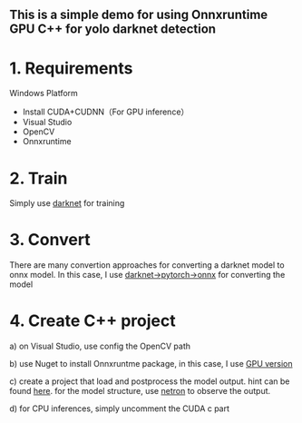 ## This is a simple demo for using Onnxruntime GPU C++ for yolo darknet detection

# 1. Requirements
Windows Platform
  - Install CUDA+CUDNN（For GPU inference）
  - Visual Studio
  - OpenCV
  - Onnxruntime

# 2. Train
Simply use [darknet](https://github.com/AlexeyAB/darknet) for training

# 3. Convert
There are many convertion approaches for converting a darknet model to onnx model.
In this case, I use [darknet->pytorch->onnx](https://github.com/Tianxiaomo/pytorch-YOLOv4) for converting the model

# 4. Create C++ project
a) on Visual Studio, use config the OpenCV path

b) use Nuget to install Onnxruntme package, in this case, I use [GPU version](https://www.nuget.org/packages/Microsoft.ML.OnnxRuntime.gpu)

c) create a project that load and postprocess the model output. hint can be found [here](https://github.com/microsoft/onnxruntime/tree/master/samples/c_cxx). for the model structure, use [netron](https://netron.app/) to observe the output.

d) for CPU inferences, simply uncomment the CUDA c part
